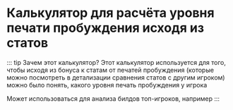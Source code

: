 # Калькулятор для расчёта уровня печати пробуждения исходя из статов

::: tip Зачем этот калькулятор?
Этот калькулятор используется для того, чтобы исходя из бонуса к статам от печатей пробуждения (которые можно посмотреть в детализации сравнения статов с другим игроком)
можно было понять, какого уровня печать пробуждения у игрока

Может использоваться для анализа билдов топ-игроков, например
:::

<!--@include: @/md-presets/containers/InDevelopment.md-->